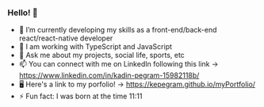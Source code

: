 ### Hello! 👋

- 🔭 I’m currently developing my skills as a front-end/back-end react/react-native developer
- 🌱 I am working with TypeScript and JavaScript
- 💬 Ask me about my projects, social life, sports, etc
- 📫 You can connect with me on LinkedIn following this link -> https://www.linkedin.com/in/kadin-pegram-15982118b/
- 🖥️ Here's a link to my porfolio! -> https://kepegram.github.io/myPortfolio/
- ⚡ Fun fact: I was born at the time 11:11

